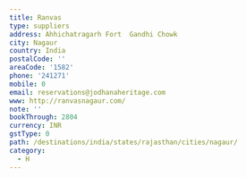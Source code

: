 ```yaml
---
title: Ranvas
type: suppliers
address: Ahhichatragarh Fort  Gandhi Chowk
city: Nagaur
country: India
postalCode: ''
areaCode: '1582'
phone: '241271'
mobile: 0
email: reservations@jodhanaheritage.com
www: http://ranvasnagaur.com/
note: ''
bookThrough: 2804
currency: INR
gstType: 0
path: /destinations/india/states/rajasthan/cities/nagaur/
category:
  - H
---
```


